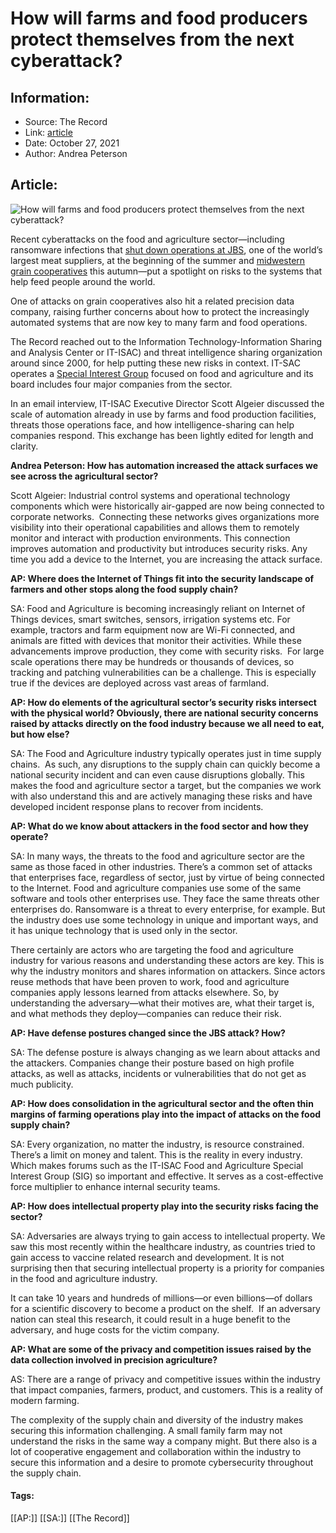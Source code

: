 # How will farms and food producers protect themselves from the next cyberattack?
### 

## Information:
+ Source: The Record
+ Link: [article](https://therecord.media/how-will-farms-and-food-producers-protect-themselves-from-the-next-cyberattack/)
+ Date: October 27, 2021
+ Author: Andrea Peterson


## Article:
![How will farms and food producers protect themselves from the next cyberattack?](https://therecord.media/wp-content/uploads/2021/08/agriculture.jpg)

Recent cyberattacks on the food and agriculture sector—including ransomware infections that [shut down operations at JBS](https://therecord.media/fbi-jbs-ransomware-attack-was-carried-out-by-revil/), one of the world’s largest meat suppliers, at the beginning of the summer and [midwestern grain cooperatives](https://therecord.media/ransomware-attacks-on-grain-coops-may-just-be-the-start-of-ag-sector-security-woes/) this autumn—put a spotlight on risks to the systems that help feed people around the world. 


One of attacks on grain cooperatives also hit a related precision data company, raising further concerns about how to protect the increasingly automated systems that are now key to many farm and food operations. 


The Record reached out to the Information Technology-Information Sharing and Analysis Center or IT-ISAC) and threat intelligence sharing organization around since 2000, for help putting these new risks in context. IT-SAC operates a [Special Interest Group](https://www.it-isac.org/food-and-ag-sig) focused on food and agriculture and its board includes four major companies from the sector. 


In an email interview, IT-ISAC Executive Director Scott Algeier discussed the scale of automation already in use by farms and food production facilities, threats those operations face, and how intelligence-sharing can help companies respond. This exchange has been lightly edited for length and clarity. 


**Andrea Peterson: How has automation increased the attack surfaces we see across the agricultural sector?**


Scott Algeier: Industrial control systems and operational technology components which were historically air-gapped are now being connected to corporate networks.  Connecting these networks gives organizations more visibility into their operational capabilities and allows them to remotely monitor and interact with production environments. This connection improves automation and productivity but introduces security risks. Any time you add a device to the Internet, you are increasing the attack surface.


**AP: Where does the Internet of Things fit into the security landscape of farmers and other stops along the food supply chain?**


SA: Food and Agriculture is becoming increasingly reliant on Internet of Things devices, smart switches, sensors, irrigation systems etc. For example, tractors and farm equipment now are Wi-Fi connected, and animals are fitted with devices that monitor their activities. While these advancements improve production, they come with security risks.  For large scale operations there may be hundreds or thousands of devices, so tracking and patching vulnerabilities can be a challenge. This is especially true if the devices are deployed across vast areas of farmland. 


**AP: How do elements of the agricultural sector’s security risks intersect with the physical world? Obviously, there are national security concerns raised by attacks directly on the food industry because we all need to eat, but how else?**


SA: The Food and Agriculture industry typically operates just in time supply chains.  As such, any disruptions to the supply chain can quickly become a national security incident and can even cause disruptions globally. This makes the food and agriculture sector a target, but the companies we work with also understand this and are actively managing these risks and have developed incident response plans to recover from incidents.


**AP: What do we know about attackers in the food sector and how they operate?**


SA: In many ways, the threats to the food and agriculture sector are the same as those faced in other industries. There’s a common set of attacks that enterprises face, regardless of sector, just by virtue of being connected to the Internet. Food and agriculture companies use some of the same software and tools other enterprises use. They face the same threats other enterprises do. Ransomware is a threat to every enterprise, for example. But the industry does use some technology in unique and important ways, and it has unique technology that is used only in the sector. 


There certainly are actors who are targeting the food and agriculture industry for various reasons and understanding these actors are key. This is why the industry monitors and shares information on attackers. Since actors reuse methods that have been proven to work, food and agriculture companies apply lessons learned from attacks elsewhere. So, by understanding the adversary—what their motives are, what their target is, and what methods they deploy—companies can reduce their risk.


**AP: Have defense postures changed since the JBS attack? How?**


SA: The defense posture is always changing as we learn about attacks and the attackers. Companies change their posture based on high profile attacks, as well as attacks, incidents or vulnerabilities that do not get as much publicity.


**AP: How does consolidation in the agricultural sector and the often thin margins of farming operations play into the impact of attacks on the food supply chain?**


SA: Every organization, no matter the industry, is resource constrained. There’s a limit on money and talent. This is the reality in every industry. Which makes forums such as the IT-ISAC Food and Agriculture Special Interest Group (SIG) so important and effective. It serves as a cost-effective force multiplier to enhance internal security teams.


**AP: How does intellectual property play into the security risks facing the sector?**


SA: Adversaries are always trying to gain access to intellectual property. We saw this most recently within the healthcare industry, as countries tried to gain access to vaccine related research and development. It is not surprising then that securing intellectual property is a priority for companies in the food and agriculture industry.


It can take 10 years and hundreds of millions—or even billions—of dollars for a scientific discovery to become a product on the shelf.  If an adversary nation can steal this research, it could result in a huge benefit to the adversary, and huge costs for the victim company.


**AP: What are some of the privacy and competition issues raised by the data collection involved in precision agriculture?**


AS: There are a range of privacy and competitive issues within the industry that impact companies, farmers, product, and customers. This is a reality of modern farming.


The complexity of the supply chain and diversity of the industry makes securing this information challenging. A small family farm may not understand the risks in the same way a company might. But there also is a lot of cooperative engagement and collaboration within the industry to secure this information and a desire to promote cybersecurity throughout the supply chain. 





#### Tags:
[[AP:]] [[SA:]] [[The Record]]
